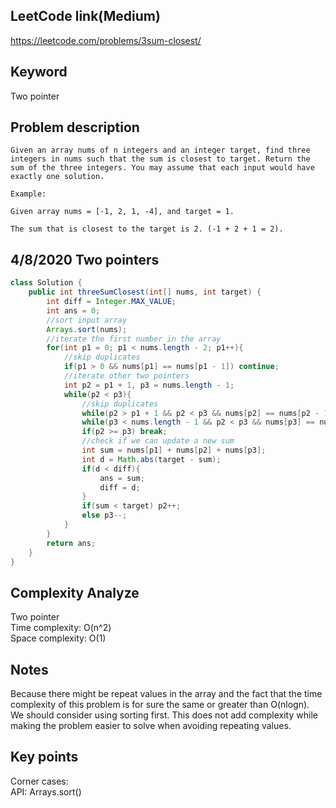 ## LeetCode link(Medium)
https://leetcode.com/problems/3sum-closest/

## Keyword
Two pointer

## Problem description
```
Given an array nums of n integers and an integer target, find three integers in nums such that the sum is closest to target. Return the sum of the three integers. You may assume that each input would have exactly one solution.

Example:

Given array nums = [-1, 2, 1, -4], and target = 1.

The sum that is closest to the target is 2. (-1 + 2 + 1 = 2).
```
## 4/8/2020 Two pointers

```java
class Solution {
    public int threeSumClosest(int[] nums, int target) {
        int diff = Integer.MAX_VALUE;
        int ans = 0;
        //sort input array
        Arrays.sort(nums);
        //iterate the first number in the array
        for(int p1 = 0; p1 < nums.length - 2; p1++){
            //skip duplicates
            if(p1 > 0 && nums[p1] == nums[p1 - 1]) continue;
            //iterate other two pointers
            int p2 = p1 + 1, p3 = nums.length - 1;
            while(p2 < p3){
                //skip duplicates
                while(p2 > p1 + 1 && p2 < p3 && nums[p2] == nums[p2 - 1]) p2++;
                while(p3 < nums.length - 1 && p2 < p3 && nums[p3] == nums[p3 + 1]) p3--;
                if(p2 >= p3) break;
                //check if we can update a new sum
                int sum = nums[p1] + nums[p2] + nums[p3];
                int d = Math.abs(target - sum);
                if(d < diff){
                    ans = sum;
                    diff = d;
                }
                if(sum < target) p2++;
                else p3--;
            }
        }
        return ans;
    }
}
```

## Complexity Analyze
Two pointer\
Time complexity: O(n^2)\
Space complexity: O(1)

## Notes
Because there might be repeat values in the array and the fact that the time complexity of this problem is for sure the same or greater than O(nlogn).\
We should consider using sorting first. This does not add complexity while making the problem easier to solve when avoiding repeating values.

## Key points
Corner cases: \
API: Arrays.sort()
